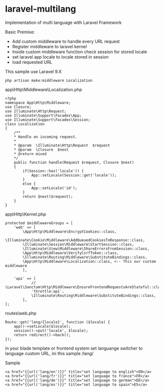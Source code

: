 # laravel-multilang
Implementation of multi language with Laravel Framework

Basic Premise:
- Add custom middleware to handle every URL request
- Register middleware to laravel kernel
- Inside custom middleware function check session for stored locale
- set laravel app locale to locale stored in session
- load requested URL


This sample use Laravel 9.X

```
php artisan make:middleware Localization
```
app\Http\Middleware\Localization.php


```
<?php
namespace App\Http\Middleware;
use Closure;
use Illuminate\Http\Request;
use Illuminate\Support\Facades\App;
use Illuminate\Support\Facades\Session;
class Localization
{
    /**
    * Handle an incoming request.
    *
    * @param  \Illuminate\Http\Request  $request
    * @param  \Closure  $next
    * @return mixed
    */
    public function handle(Request $request, Closure $next)
    {
        if(Session::has('locale')) {
            App::setLocale(Session::get('locale'));
        }
		else {
			App::setLocale('id');
		}
        return $next($request);
    }
}
```

app\Http\Kernel.php


```
protected $middlewareGroups = [
	'web' => [
		\App\Http\Middleware\EncryptCookies::class,
		\Illuminate\Cookie\Middleware\AddQueuedCookiesToResponse::class,
		\Illuminate\Session\Middleware\StartSession::class,
		\Illuminate\View\Middleware\ShareErrorsFromSession::class,
		\App\Http\Middleware\VerifyCsrfToken::class,
		\Illuminate\Routing\Middleware\SubstituteBindings::class,
		\App\Http\Middleware\Localization::class, <-- This our custom middleware
		],

	'api' => [
			// \Laravel\Sanctum\Http\Middleware\EnsureFrontendRequestsAreStateful::class,
			'throttle:api',
			\Illuminate\Routing\Middleware\SubstituteBindings::class,
		],
];
```

routes\web.php

```
Route::get('lang/{locale}', function ($locale) {
    app()->setLocale($locale);
    session()->put('locale', $locale);
    return redirect()->back();
});
```

in your blade template or frontend system set languange switcher to language custom URL, ini this sample
<your app domain url>/lang/<locale>

Sample

```
<a href="{{url('lang/en')}}" title="set language to english">EN</a>
<a href="{{url('lang/fr')}}" title="set language to france">FR</a>
<a href="{{url('lang/de')}}" title="set language to german">DE</a>
<a href="{{url('lang/es')}}" title="set language to spain">ES</a>
```